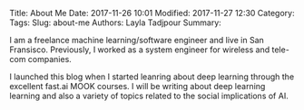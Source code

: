 Title: About Me
Date: 2017-11-26 10:01
Modified: 2017-11-27 12:30
Category: 
Tags: 
Slug: about-me
Authors: Layla Tadjpour
Summary: 

I am a freelance machine learning/software engineer and live in San Fransisco. Previously, I worked as a system engineer for wireless and tele-com companies. 

I launched this blog when I started leanring about deep learning through the excellent fast.ai MOOK courses. I will be writing about deep learning learning and also a variety of topics related to the social implications of AI. 